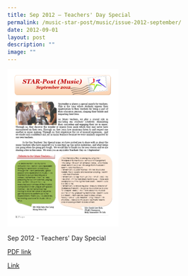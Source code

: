 ```yaml
---
title: Sep 2012 – Teachers' Day Special
permalink: /music-star-post/music/issue-2012-september/
date: 2012-09-01
layout: post
description: ""
image: ""
---
```

<img src="/images/ddv.png" 
     style="width:50%">
		 
Sep 2012 - Teachers' Day Special

[PDF link](/files/3747e5cb9_u7388.pdf)

[Link](https://www.star.moe.edu.sg/star/slot/resource_star/pf01/3747e5cb9_u7388.pdf)

